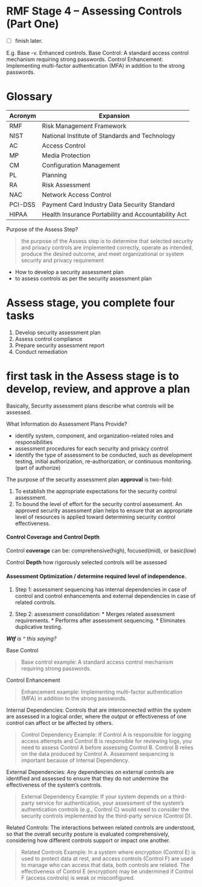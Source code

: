 # RMF Stage 4 – Assessing Controls (Part One)
- [ ] finish later.

E.g. Base -v. Enhanced controls.
Base Control: A standard access control mechanism requiring strong passwords.
Control Enhancement: Implementing multi-factor authentication (MFA) in addition to the strong passwords.

# Glossary 
| Acronym | Expansion |
| --- | --- |
| RMF | Risk Management Framework |
| NIST | National Institute of Standards and Technology |
| AC | Access Control |
| MP | Media Protection |
| CM | Configuration Management |
| PL | Planning |
| RA | Risk Assessment |
| NAC | Network Access Control |
| PCI-DSS | Payment Card Industry Data Security Standard |
| HIPAA | Health Insurance Portability and Accountability Act |

 Purpose of the Assess Step?
> the purpose of the Assess step is to determine that selected security and privacy controls are implemented correctly, operate as intended, produce the desired outcome, and meet organizational or system security and privacy requirement


-    How to develop a security assessment plan
-    to assess controls as per the security assessment plan


# Assess stage, you complete four tasks

1. Develop security assessment plan
2. Assess control compliance
3. Prepare security assessment report
4. Conduct remediation


# first task in the Assess stage is to develop, review, and approve a plan
Basically, Security assessment plans describe what controls will be assessed.

What Information do Assessment Plans Provide?
- identify system, component, and organization-related roles and responsibilities
- assessment procedures for each security and privacy control
- identify the type of assessment to be conducted, such as development testing, initial authorization, re-authorization, or continuous monitoring. (part of authorize)

The purpose of the security assessment plan __approval__ is two-fold:
1. To establish the appropriate expectations for the security control assessment.
2. To bound the level of effort for the security control assessment. An approved security assessment plan helps to ensure that an appropriate level of resources is applied toward determining security control effectiveness.

#### Control Coverage and Control Depth
Control __coverage__ can be: comprehensive(high), focused(mid), or basic(low) 

Control __Depth__ how rigorously selected controls will be assessed

#### Assessment Optimization / determine required level of independence.
1. Step 1: assessment sequencing has internal dependencies in case of control and control enhancements and external dependencies in case of related controls.

2. Step 2: assessment consolidation: * Merges related assessment requirements. * Performs after assessment sequencing. * Eliminates duplicative testing.

___Wtf__ is ^ this saying?_

Base Control
> Base control example: A standard access control mechanism requiring strong passwords.

Control Enhancement
> Enhancement example: Implementing multi-factor authentication (MFA) in addition to the strong passwords.

Internal Dependencies: Controls that are interconnected within the system are assessed in a logical order, where the output or effectiveness of one control can affect or be affected by others.
> Control Dependency Example: If Control A is responsible for logging access attempts and Control B is responsible for reviewing logs, you need to assess Control A before assessing Control B. Control B relies on the data produced by Control A.
Assesment sequencing is important because of Internal Dependency.


External Dependencies: Any dependencies on external controls are identified and assessed to ensure that they do not undermine the effectiveness of the system’s controls.
> External Dependency Example: If your system depends on a third-party service for authentication, your assessment of the system’s authentication controls (e.g., Control C) would need to consider the security controls implemented by the third-party service (Control D).

Related Controls: The interactions between related controls are understood, so that the overall security posture is evaluated comprehensively, considering how different controls support or impact one another.
> Related Controls Example: In a system where encryption (Control E) is used to protect data at rest, and access controls (Control F) are used to manage who can access that data, both controls are related. The effectiveness of Control E (encryption) may be undermined if Control F (access controls) is weak or misconfigured.



